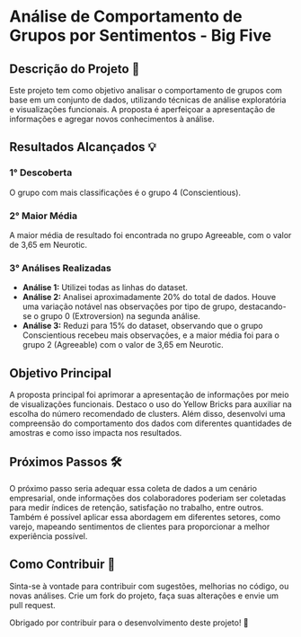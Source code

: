 # Análise de Comportamento de Grupos por Sentimentos - Big Five  

## Descrição do Projeto 🚀
Este projeto tem como objetivo analisar o comportamento de grupos com base em um conjunto de dados, utilizando técnicas de análise exploratória e visualizações funcionais. A proposta é aperfeiçoar a apresentação de informações e agregar novos conhecimentos à análise.

## Resultados Alcançados 💡

### 1° Descoberta
O grupo com mais classificações é o grupo 4 (Conscientious).

### 2° Maior Média
A maior média de resultado foi encontrada no grupo Agreeable, com o valor de 3,65 em Neurotic.

### 3° Análises Realizadas
- **Análise 1:** Utilizei todas as linhas do dataset.
- **Análise 2:** Analisei aproximadamente 20% do total de dados. Houve uma variação notável nas observações por tipo de grupo, destacando-se o grupo 0 (Extroversion) na segunda análise.
- **Análise 3:** Reduzi para 15% do dataset, observando que o grupo Conscientious recebeu mais observações, e a maior média foi para o grupo 2 (Agreeable) com o valor de 3,65 em Neurotic.

## Objetivo Principal
A proposta principal foi aprimorar a apresentação de informações por meio de visualizações funcionais. Destaco o uso do Yellow Bricks para auxiliar na escolha do número recomendado de clusters. Além disso, desenvolvi uma compreensão do comportamento dos dados com diferentes quantidades de amostras e como isso impacta nos resultados.

## Próximos Passos 🛠️
O próximo passo seria adequar essa coleta de dados a um cenário empresarial, onde informações dos colaboradores poderiam ser coletadas para medir índices de retenção, satisfação no trabalho, entre outros. Também é possível aplicar essa abordagem em diferentes setores, como varejo, mapeando sentimentos de clientes para proporcionar a melhor experiência possível.

## Como Contribuir 🤝
Sinta-se à vontade para contribuir com sugestões, melhorias no código, ou novas análises. Crie um fork do projeto, faça suas alterações e envie um pull request.

Obrigado por contribuir para o desenvolvimento deste projeto! 🙌
